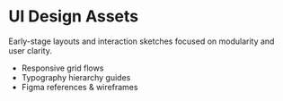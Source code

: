 # UI Design Assets

Early-stage layouts and interaction sketches focused on modularity and user clarity.

- Responsive grid flows
- Typography hierarchy guides
- Figma references & wireframes
